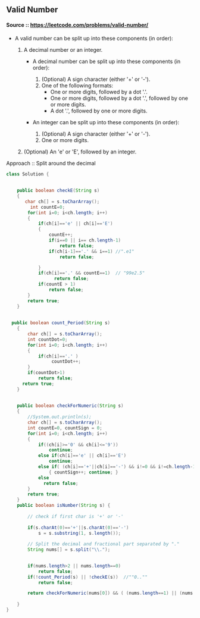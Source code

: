 ## Valid Number

#### Source :: https://leetcode.com/problems/valid-number/

* A valid number can be split up into these components (in order):
	1. A decimal number or an integer.
		* A decimal number can be split up into these components (in order):
			1. (Optional) A sign character (either '+' or '-').
			2. One of the following formats:
				* One or more digits, followed by a dot '.'.
				* One or more digits, followed by a dot '.', followed by one or more digits.
				* A dot '.', followed by one or more digits.

		* An integer can be split up into these components (in order):
			1. (Optional) A sign character (either '+' or '-').
			2. One or more digits.

	2. (Optional) An 'e' or 'E', followed by an integer.



Approach :: Split around the decimal

```java
class Solution {
    
    
    public boolean checkE(String s)
    {
       char ch[] = s.toCharArray();
         int countE=0; 
        for(int i=0; i<ch.length; i++)
        {
            if(ch[i]=='e' || ch[i]=='E')
            {
                countE++;
                if(i==0 || i== ch.length-1)
                    return false;     
                if(ch[i-1]=='.' && i==1) //".e1"
                    return false;

            }
            if(ch[i]=='.' && countE==1)  // "99e2.5"
                  return false;
            if(countE > 1)
                return false;            
        }
        return true;
    }
    
    
  public boolean count_Period(String s)
    {
        char ch[] = s.toCharArray();
        int countDot=0; 
        for(int i=0; i<ch.length; i++)
        {
            if(ch[i]=='.' )
                 countDot++;            
        }
        if(countDot>1)
            return false;     
      return true;
    }
    
    
    public boolean checkForNumeric(String s)
    {
        //System.out.println(s);
        char ch[] = s.toCharArray();
        int countE=0, countSign = 0;
        for(int i=0; i<ch.length; i++)
        {
            if((ch[i]>='0' && ch[i]<='9'))
                continue;
            else if(ch[i]=='e' || ch[i]=='E')
                continue;
            else if( (ch[i]=='+'||ch[i]=='-') && i!=0 && i!=ch.length-1 && (ch[i-1]=='e'||ch[i]=='E') && countSign < 1)
                { countSign++; continue; }             
            else 
              return false;
        }
        return true;
    }
    public boolean isNumber(String s) {
        
        // check if first char is '+' or '-'
        
        if(s.charAt(0)=='+'||s.charAt(0)=='-')
            s = s.substring(1, s.length());
        
        // Split the decimal and fractional part separated by "."
        String nums[] = s.split("\\.");  

        
        if(nums.length>2 || nums.length==0)
            return false;
        if(!count_Period(s) || !checkE(s))  //""0..""
            return false;

        return checkForNumeric(nums[0]) && ( (nums.length==1) || (nums.length==2 && checkForNumeric(nums[1])));
        
    }
}
```